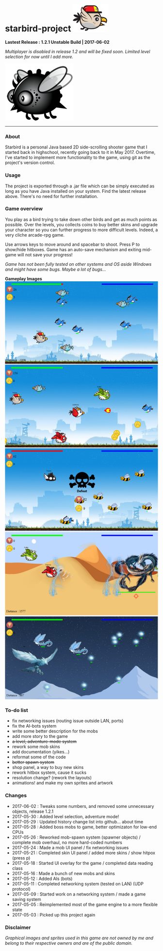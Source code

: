 [logo]: https://github.com/Starfoil/Starbird2017/blob/master/resources/Skins/Player.png
[b1]: https://github.com/Starfoil/Starbird2017/blob/master/resources/Enemies/bird11.png
[g1]: https://github.com/Starfoil/Starbird2017/blob/master/resources/game-images/1.PNG
[g2]: https://github.com/Starfoil/Starbird2017/blob/master/resources/game-images/2.PNG
[g3]: https://github.com/Starfoil/Starbird2017/blob/master/resources/game-images/3.PNG
[g4]: https://github.com/Starfoil/Starbird2017/blob/master/resources/game-images/5.PNG
[g5]: https://github.com/Starfoil/Starbird2017/blob/master/resources/game-images/6.PNG

# starbird-project ![logo]

**Lastest Release : 1.2.1 Unstable Build | 2017-06-02**

_Multiplayer is  disabled in release 1.2 and will be fixed soon. Limited level selection for now until I add more._
 
 ![b1]
 
--- 
 
### About
Starbird is a personal Java based 2D side-scrolling shooter game that I started back in highschool, recently going back to it in May 2017. Overtime, I've started to implement more functionality to the game, using git as the project's version control.

### Usage
The project is exported through a .jar file which can be simply executed as long as you have Java installed on your system. Find the latest release above. There's no need for further installation.

### Game overview
You play as a bird trying to take down other birds and get as much points as possible. Over the levels, you collects coins to buy better skins and upgrade your character so you can further progress to more difficult levels. Indeed, a very cliche arcade-rpg game.

Use arrows keys to move around and spacebar to shoot. Press P to show/hide hitboxes. Game has an auto-save mechanism and exiting mid-game will not save your progress!

_Game has not been fully tested on other systems and OS aside Windows and might have some bugs. Maybe a lot of bugs..._

**Gameplay Images**
![g1]
![g3]
![g2]
![g5]
![g4]

### To-do list
* fix networking issues (routing issue outside LAN, ports)
* fix the AI-bots system
* write some better description for the mobs
* add more story to the game
* ~~a level, adventure-mode system~~
* rework some mob skins
* add documentation (yikes...)
* reformat some of the code
* ~~better spawn system~~
* shop panel, a way to buy new skins
* rework hitbox system, cause it sucks
* resolution change? (rework the layouts)
* animations! and make my own sprites and artwork
### Changes
- 2017-06-02 : Tweaks some numbers, and removed some unnecessary objects, release 1.2.1
- 2017-05-30 : Added level selection, adventure mode!
- 2017-05-29 : Updated history change list into github... about time
- 2017-05-28 : Added boss mobs to game, better optimizaton for low-end CPUs
- 2017-05-26 : Reworked mob-spawn system (spawner objects) / complete mob overhaul, no more hard-coded numbers
- 2017-05-24 : Made a mob UI panel / fix networking issues
- 2017-05-21 : Completed skin UI panel / added more skins / show hitpox (press p)
- 2017-05-18 : Started UI overlay for the game / completed data reading class
- 2017-05-16 : Made a bunch of new mobs and skins
- 2017-05-12 : Added AIs (bots)
- 2017-05-11 : Completed networking system (tested on LAN) (UDP protocol)
- 2017-05-09 : Started work on a networking system / made a game saving system
- 2017-05-05 : Reimplemented most of the game engine to a more flexible state
- 2017-05-03 : Picked up this project again

### Disclaimer

_Graphical images and sprites used in this game are not owned by me and belong to their respective owners
and are of the public domain._






